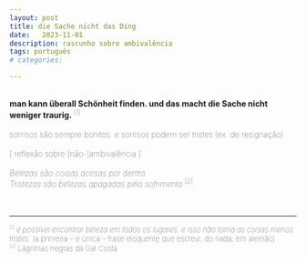 ```yaml
---
layout: post
title: die Sache nicht das Ding
date:   2023-11-01
description: rascunho sobre ambivalência
tags: português
# categories: 

---
```


<br>
<span style="font-size:14px;font-weight:lighter">
<b>man kann überall Schönheit finden. und das macht die Sache nicht weniger traurig.</b><sup> [1]</sup>
<br>
<br>
<span style="font-size:14px;font-weight:lighter">
sorrisos são sempre bonitos. e sorrisos podem ser tristes (ex. de resignação).
<br>
<br>
<span style="font-size:14px;font-weight:lighter">
[ reflexão sobre [não-]ambivalência ]
<br>
<br>
<span style="font-size:14px;font-weight:lighter">
<i>Belezas são coisas acesas por dentro
<br>Tristezas são belezas apagadas pelo sofrimento</i> <sup> [2]</sup>
<br>
<br>
<br>
<hr>
<sup style="font-size:60%">[1]</sup> <span style="font-size:13px;font-weight:lighter"><i>é possível encontrar beleza em todos os lugares. e isso não torna as coisas menos tristes.</i> (a primeira – e única – frase eloquente que escrevi, do nada, em alemão)</span>
<br><sup style="font-size:60%">[2]</sup> <span style="font-size:13px;font-weight:lighter"> Lágrimas negras da Gal Costa</span>

<!-- <br>you can find beauty everywhere. and that doesn't make things any less sad. -->